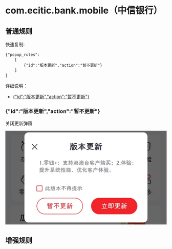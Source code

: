 # com.ecitic.bank.mobile（中信银行）

## 普通规则

快速复制:
```
{"popup_rules":
    [
        {"id":"版本更新","action":"暂不更新"}
    ]
}
```
详细说明：
- [{"id":"版本更新","action":"暂不更新"}](#id版本更新action暂不更新)

### {"id":"版本更新","action":"暂不更新"}
关闭更新弹窗

![](./assets/更新弹窗.jpg)


## 增强规则
